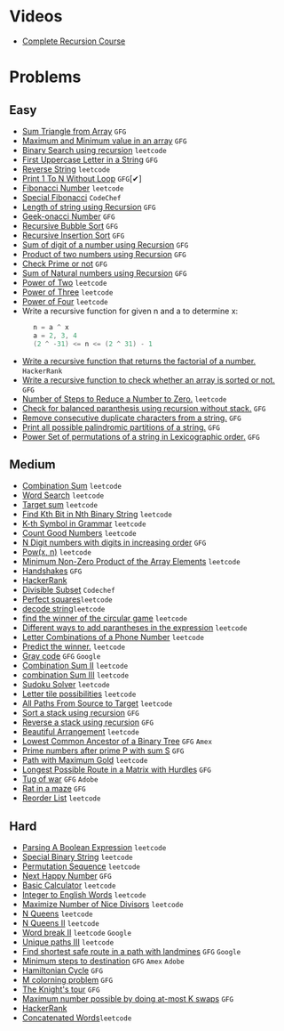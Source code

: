 # Videos
- [Complete Recursion Course](https://www.youtube.com/playlist?list=PL9gnSGHSqcnp39cTyB1dTZ2pJ04Xmdrod)

# Problems

## Easy
- [Sum Triangle from Array](https://www.geeksforgeeks.org/sum-triangle-from-array/) `GFG`
- [Maximum and Minimum value in an array](https://www.geeksforgeeks.org/recursive-programs-to-find-minimum-and-maximum-elements-of-array/) `GFG`
- [Binary Search using recursion](https://leetcode.com/problems/binary-search/) `leetcode`
- [First Uppercase Letter in a String](https://www.geeksforgeeks.org/first-uppercase-letter-in-a-string-iterative-and-recursive/) `GFG`
- [Reverse String](https://leetcode.com/problems/reverse-string/) `leetcode`
- [Print 1 To N Without Loop](https://practice.geeksforgeeks.org/problems/print-1-to-n-without-using-loops-1587115620/1/) `GFG`[✔]
- [Fibonacci Number](https://leetcode.com/problems/fibonacci-number/) `leetcode`
- [Special Fibonacci](https://www.codechef.com/problems/FIBXOR01/) `CodeChef`
- [Length of string using Recursion](https://www.geeksforgeeks.org/program-for-length-of-a-string-using-recursion/) `GFG`
- [Geek-onacci Number](https://practice.geeksforgeeks.org/problems/geek-onacci-number/0/) `GFG`
- [Recursive Bubble Sort](https://www.geeksforgeeks.org/recursive-bubble-sort/) `GFG`
- [Recursive Insertion Sort](https://www.geeksforgeeks.org/recursive-insertion-sort/) `GFG`
- [Sum of digit of a number using Recursion](https://www.geeksforgeeks.org/sum-digit-number-using-recursion/) `GFG`
- [Product of two numbers using Recursion](https://www.geeksforgeeks.org/product-2-numbers-using-recursion/) `GFG`
- [Check Prime or not](https://www.geeksforgeeks.org/recursive-program-prime-number/) `GFG`
- [Sum of Natural numbers using Recursion](https://www.geeksforgeeks.org/sum-of-natural-numbers-using-recursion/) `GFG`
- [Power of Two](https://leetcode.com/problems/power-of-two/) `leetcode`
- [Power of Three](https://leetcode.com/problems/power-of-three/) `leetcode`
- [Power of Four](https://leetcode.com/problems/power-of-four/) `leetcode`
- Write a recursive function for given n and a to determine x:
```java
      n = a ^ x 
      a = 2, 3, 4
      (2 ^ -31) <= n <= (2 ^ 31) - 1      
```
- [Write a recursive function that returns the factorial of a number.](https://www.hackerrank.com/challenges/30-recursion/problem) `HackerRank`
- [Write a recursive function to check whether an array is sorted or not.](https://www.geeksforgeeks.org/program-check-array-sorted-not-iterative-recursive) `GFG`
- [Number of Steps to Reduce a Number to Zero.](https://leetcode.com/problems/number-of-steps-to-reduce-a-number-to-zero/) `leetcode`
- [Check for balanced paranthesis using recursion without stack.](https://www.geeksforgeeks.org/check-for-balanced-parenthesis-without-using-stack/) `GFG`
- [Remove consecutive duplicate characters from a string.](https://www.geeksforgeeks.org/remove-consecutive-duplicates-string/) `GFG` 
- [Print all possible palindromic partitions of a string.](https://www.geeksforgeeks.org/given-a-string-print-all-possible-palindromic-partition/) `GFG`
- [Power Set of permutations of a string in Lexicographic order.](https://www.geeksforgeeks.org/powet-set-lexicographic-order/) `GFG`

## Medium
- [Combination Sum](https://leetcode.com/problems/combination-sum/) `leetcode`
- [Word Search](https://leetcode.com/problems/word-search/) `leetcode`
- [Target sum](https://leetcode.com/problems/target-sum/) `leetcode`
- [Find Kth Bit in Nth Binary String](https://leetcode.com/problems/find-kth-bit-in-nth-binary-string/) `leetcode`
- [K-th Symbol in Grammar](https://leetcode.com/problems/k-th-symbol-in-grammar/) `leetcode`
- [Count Good Numbers](https://leetcode.com/problems/count-good-numbers/) `leetcode`
- [N Digit numbers with digits in increasing order](https://practice.geeksforgeeks.org/problems/n-digit-numbers-with-digits-in-increasing-order5903/1/) `GFG`
- [Pow(x, n)](https://leetcode.com/problems/powx-n/) `leetcode`
- [Minimum Non-Zero Product of the Array Elements](https://leetcode.com/problems/minimum-non-zero-product-of-the-array-elements/) `leetcode`
- [Handshakes](https://practice.geeksforgeeks.org/problems/handshakes1303/1/) `GFG`
- [HackerRank](https://www.hackerrank.com/domains/algorithms?filters%5Bsubdomains%5D%5B%5D=recursion&filters%5Bdifficulty%5D%5B%5D=medium)
- [Divisible Subset](https://www.codechef.com/problems/DIVSUBS)  `Codechef`
- [Perfect squares](https://leetcode.com/problems/perfect-squares/)`leetcode`
- [decode string](https://leetcode.com/problems/decode-string/)`leetcode`
- [find the winner of the circular game](https://leetcode.com/problems/find-the-winner-of-the-circular-game/) `leetcode`
- [Different ways to add parantheses in the expression](https://leetcode.com/problems/different-ways-to-add-parentheses/) `leetcode`
- [Letter Combinations of a Phone Number](https://leetcode.com/problems/letter-combinations-of-a-phone-number/) `leetcode`
- [Predict the winner.](https://leetcode.com/problems/predict-the-winner/) `leetcode`
- [Gray code](https://practice.geeksforgeeks.org/problems/gray-code-1611215248/1/) `GFG` `Google`
- [Combination Sum II](https://leetcode.com/problems/combination-sum-ii/) `leetcode`
- [combination Sum III](https://leetcode.com/problems/combination-sum-iii/) `leetcode`
- [Sudoku Solver](https://leetcode.com/problems/sudoku-solver/) `leetcode`
- [Letter tile possibilities](https://leetcode.com/problems/letter-tile-possibilities/) `leetcode`
- [All Paths From Source to Target](https://leetcode.com/problems/all-paths-from-source-to-target/) `leetcode`
- [Sort a stack using recursion](https://www.geeksforgeeks.org/sort-a-stack-using-recursion/) `GFG`
- [Reverse a stack using recursion](https://www.geeksforgeeks.org/reverse-a-stack-using-recursion/) `GFG`
- [Beautiful Arrangement](https://leetcode.com/problems/beautiful-arrangement/) `leetcode`
- [Lowest Common Ancestor of a Binary Tree](https://practice.geeksforgeeks.org/problems/lowest-common-ancestor-in-a-binary-tree/1/) `GFG` `Amex`
- [Prime numbers after prime P with sum S](https://www.geeksforgeeks.org/prime-numbers-after-prime-p-with-sum-s/) `GFG`
- [Path with Maximum Gold](https://leetcode.com/problems/path-with-maximum-gold/) `leetcode`
- [Longest Possible Route in a Matrix with Hurdles](https://www.geeksforgeeks.org/longest-possible-route-in-a-matrix-with-hurdles/) `GFG`
- [Tug of war](https://www.geeksforgeeks.org/tug-of-war/) `GFG` `Adobe`
- [Rat in a maze](https://www.geeksforgeeks.org/rat-in-a-maze-backtracking-2/) `GFG`
- [Reorder List](https://leetcode.com/problems/reorder-list/) `leetcode`

## Hard
- [Parsing A Boolean Expression](https://leetcode.com/problems/parsing-a-boolean-expression/) `leetcode`
- [Special Binary String](https://leetcode.com/problems/special-binary-string/) `leetcode`
- [Permutation Sequence](https://leetcode.com/problems/permutation-sequence/) `leetcode`
- [Next Happy Number](https://practice.geeksforgeeks.org/problems/next-happy-number4538/1/) `GFG`
- [Basic Calculator](https://leetcode.com/problems/basic-calculator/) `leetcode`
- [Integer to English Words](https://leetcode.com/problems/integer-to-english-words/) `leetcode`
- [Maximize Number of Nice Divisors](https://leetcode.com/problems/maximize-number-of-nice-divisors/) `leetcode`
- [N Queens](https://leetcode.com/problems/n-queens/) `leetcode`
- [N Queens II](https://leetcode.com/problems/n-queens-ii/) `leetcode`
- [Word break II](https://leetcode.com/problems/word-break-ii/) `leetcode` `Google`
- [Unique paths III](https://leetcode.com/problems/unique-paths-iii/) `leetcode`
- [Find shortest safe route in a path with landmines](https://www.geeksforgeeks.org/find-shortest-safe-route-in-a-path-with-landmines/) `GFG` `Google`
- [Minimum steps to destination](https://practice.geeksforgeeks.org/problems/minimum-number-of-steps-to-reach-a-given-number5234/1/) `GFG` `Amex` `Adobe`
- [Hamiltonian Cycle](https://www.geeksforgeeks.org/hamiltonian-cycle-backtracking-6/) `GFG`
- [M colorning problem](https://www.geeksforgeeks.org/m-coloring-problem-backtracking-5/) `GFG`
- [The Knight's tour](https://www.geeksforgeeks.org/the-knights-tour-problem-backtracking-1/) `GFG`
- [Maximum number possible by doing at-most K swaps](https://www.geeksforgeeks.org/find-maximum-number-possible-by-doing-at-most-k-swaps/) `GFG`
- [HackerRank](https://www.hackerrank.com/domains/algorithms?filters%5Bsubdomains%5D%5B%5D=recursion&filters%5Bdifficulty%5D%5B%5D=hard)
- [Concatenated Words](https://leetcode.com/problems/concatenated-words/)`leetcode`
